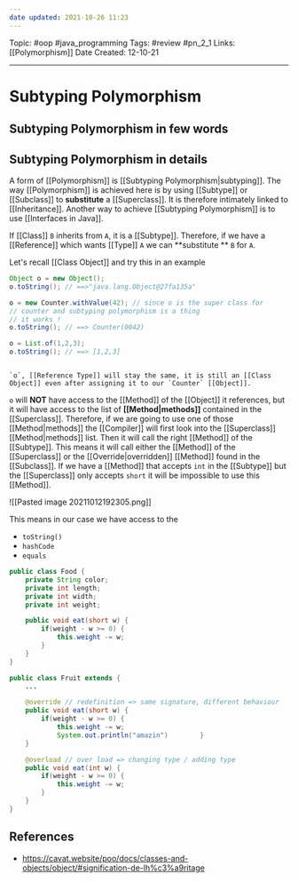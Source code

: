 ```yaml
---
date updated: 2021-10-26 11:23
---
```


Topic: #oop #java_programming
Tags: #review #pn_2_1
Links: [[Polymorphism]]
Date Created: 12-10-21

---

# Subtyping Polymorphism

## Subtyping Polymorphism in few words

## Subtyping Polymorphism in details

A form of [[Polymorphism]] is [[Subtyping Polymorphism|subtyping]]. The way [[Polymorphism]] is achieved here is by using [[Subtype]] or [[Subclass]] to **substitute** a [[Superclass]].
It is therefore intimately linked to [[Inheritance]]. Another way to achieve [[Subtyping Polymorphism]] is to use [[Interfaces in Java]].

If [[Class]] `B` inherits from `A`, it is a [[Subtype]].
Therefore, if we have a [[Reference]] which wants [[Type]] `A` we can **substitute ** `B` for `A`.

Let's recall [[Class Object]] and try this in an example

```java
Object o = new Object();
o.toString(); // ==>"java.lang.Object@27fa135a"

o = new Counter.withValue(42); // since o is the super class for
// counter and subtyping polymorphism is a thing
// it works !
o.toString(); // ==> Counter(0042)

o = List.of(1,2,3);
o.toString(); // ==> [1,2,3]
```

```ad-important

`o`, [[Reference Type]] will stay the same, it is still an [[Class Object]] even after assigning it to our `Counter` [[Object]].

```

`o` will **NOT** have access to the [[Method]] of the [[Object]] it references, but it will have access to the list of **[[Method|methods]]** contained in the [[Superclass]].
Therefore, if we are going to use one of those [[Method|methods]] the [[Compiler]] will first look into the [[Superclass]] [[Method|methods]] list. Then it will call the right [[Method]] of the [[Subtype]].
This means it will call either the [[Method]] of the [[Superclass]] or the [[Override|overridden]] [[Method]] found in the [[Subclass]].
If we have a [[Method]] that accepts `int` in the [[Subtype]] but the [[Superclass]] only accepts `short` it will be impossible to use this [[Method]].

![[Pasted image 20211012192305.png]]

This means in our case we have access to the

- `toString()`
- `hashCode`
- `equals`

```java
public class Food {
	private String color;
	private int length;
	private int width;
	private int weight;

	public void eat(short w) {
		if(weight - w >= 0) {
			this.weight -= w;
		}
	}
}

public class Fruit extends {
	...

	@override // redefinition => same signature, different behaviour
	public void eat(short w) {
		if(weight - w >= 0) {
			this.weight -= w;
			System.out.println("amazin")		}
	}

	@overload // over load => changing type / adding type
	public void eat(int w) {
		if(weight - w >= 0) {
			this.weight -= w;
		}
	}
}
```

## References

- <https://cavat.website/poo/docs/classes-and-objects/object/#signification-de-lh%c3%a9ritage>
